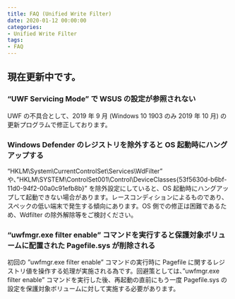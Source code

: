 ```yaml
---
title: FAQ (Unified Write Filter)
date: 2020-01-12 00:00:00
categories:
- Unified Write Filter
tags:
- FAQ
---
```


現在更新中です。
---
### “UWF Servicing Mode” で WSUS の設定が参照されない
UWF の不具合として、2019 年 9 月 (Windows 10 1903 のみ 2019 年 10 月) の更新プログラムで修正しております。


### Windows Defender のレジストリを除外すると OS 起動時にハングアップする
“HKLM\System\CurrentControlSet\Services\WdFilter” や、”HKLM\SYSTEM\ControlSet001\Control\DeviceClasses\{53f5630d-b6bf-11d0-94f2-00a0c91efb8b}” を除外設定にしていると、OS 起動時にハングアップして起動できない場合があります。レースコンディションによるものであり、スペックの低い端末で発生する傾向にあります。OS 側での修正は困難であるため、Wdfilter の除外解除等をご検討ください。


### “uwfmgr.exe filter enable” コマンドを実行すると保護対象ボリュームに配置された Pagefile.sys が削除される
初回の ”uwfmgr.exe filter enable” コマンドの実行時に Pagefile に関するレジストリ値を操作する処理が実施される為です。回避策としては、”uwfmgr.exe filter enable” コマンドを実行した後、再起動の直前にもう一度 Pagefile.sys の設定を保護対象ボリュームに対して実施する必要があります。






